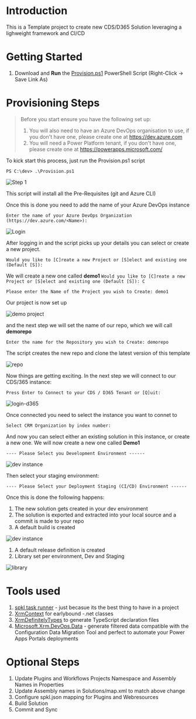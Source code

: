 # Introduction 
This is a Template project to create new CDS/D365 Solution leveraging a lighweight framework and CI/CD

# Getting Started
1.  Download and **Run** the [Provision.ps1](https://github.com/dylanhaskins/PowerPlatformCICD/raw/master/Provision.ps1) PowerShell Script (Right-Click -> Save Link As)

# Provisioning Steps

>Before you start ensure you have the following set up:
>1. You will also need to have an Azure DevOps organisation to use, if you don't have one, please create one at https://dev.azure.com
>1. You will need a Power Platform tenant, if you don't have one, please create one at https://powerapps.microsoft.com/


To kick start this process, just run the Provision.ps1 script

`PS C:\dev> .\Provision.ps1`

![Step 1](https://github.com/dylanhaskins/PowerPlatformCICD/readme/step1.png)

This script will install all the Pre-Requisites (git and Azure CLI)

Once this is done you need to add the name of your Azure DevOps instance

`Enter the name of your Azure DevOps Organization (https://dev.azure.com/<Name>):  `

![Login](https://github.com/dylanhaskins/PowerPlatformCICD/readme/login.png)

After logging in and the script picks up your details you can select or create a new project.

`Would you like to [C]reate a new Project or [S]elect and existing one (Default [S]):`  

We will create a new one called **demo1**
`Would you like to [C]reate a new Project or [S]elect and existing one (Default [S]): C`

`Please enter the Name of the Project you wish to Create: demo1   `

Our project is now set up

![demo project](https://github.com/dylanhaskins/PowerPlatformCICD/readme/project.png)

and the next step we will set the name of our repo, which we will call **demorepo**

`Enter the name for the Repository you wish to Create: demorepo` 

The script creates the new repo and clone the latest version of this template

![repo](https://github.com/dylanhaskins/PowerPlatformCICD/readme/repo.png)

Now things are getting exciting. In the next step we will connect to our CDS/365 instance:

`Press Enter to Connect to your CDS / D365 Tenant or [Q]uit:`

![login-d365](https://github.com/dylanhaskins/PowerPlatformCICD/readme/login-365.png)

Once connected you need to select the instance you want to connet to

`Select CRM Organization by index number:`


And now you can select either an existing solution in this instance, or create a new one. We will now create a new one called **Demo1**

`---- Please Select you Development Environment ------ `


![dev instance](https://github.com/dylanhaskins/PowerPlatformCICD/readme/dev-instance.png)


Then select your staging environment:

`---- Please Select your Deployment Staging (CI/CD) Environment ------`

Once this is done the following happens:
1. The new solution gets created in your dev environment
1. The solution is exported and extracted into your local source and a commit is made to your repo
1. A default build is created

![dev instance](https://github.com/dylanhaskins/PowerPlatformCICD/readme/build.png)

1. A default release definition is created
1. Library set per environment, Dev and Staging

![library](https://github.com/dylanhaskins/PowerPlatformCICD/readme/library.png)



# Tools used
1. [spkl task runner](https://github.com/scottdurow/SparkleXrm/wiki/spkl) - just becasue its the best thing to have in a project 
1. [XrmContext](https://github.com/delegateas/XrmContext) for earlybound -.net classes  
1. [XrmDefinitelyTypes](https://github.com/delegateas/XrmDefinitelyTyped) to generate TypeScript declaration files 
1. [Microsoft.Xrm.DevOps.Data](https://github.com/abvogel/Microsoft.Xrm.DevOps.Data) - generate filtered data compatible with the Configuration Data Migration Tool and perfect to automate your Power Apps Portals deployments


# Optional Steps
1.  Update Plugins and Workflows Projects Namespace and Assembly Names in Properties
1.	Update Assembly names in Solutions/map.xml to match above change
1.  Configure spkl.json mapping for Plugins and Webresources
1.	Build Solution
1.  Commit and Sync

